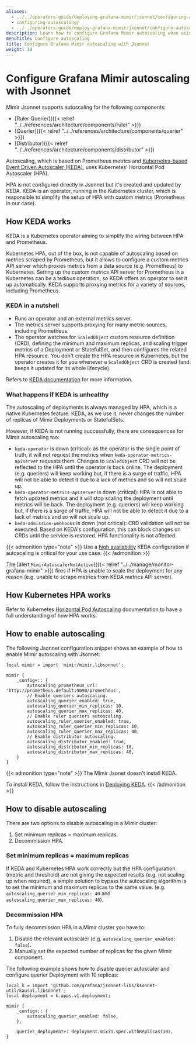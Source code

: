 ```yaml
---
aliases:
  - ../../operators-guide/deploying-grafana-mimir/jsonnet/configuring-autoscaling/
  - configuring-autoscaling/
  - ../../operators-guide/deploy-grafana-mimir/jsonnet/configure-autoscaling/
description: Learn how to configure Grafana Mimir autoscaling when using Jsonnet.
menuTitle: Configure autoscaling
title: Configure Grafana Mimir autoscaling with Jsonnet
weight: 30
---
```


# Configure Grafana Mimir autoscaling with Jsonnet

Mimir Jsonnet supports autoscaling for the following components:

- [Ruler Querier]({{< relref "../../references/architecture/components/ruler" >}})
- [Querier]({{< relref "../../references/architecture/components/querier" >}})
- [Distributor]({{< relref "../../references/architecture/components/distributor" >}})

Autoscaling, which is based on Prometheus metrics and [Kubernetes-based Event Driven Autoscaler (KEDA)](https://keda.sh), uses Kubernetes’ Horizontal Pod Autoscaler (HPA).

HPA is not configured directly in Jsonnet but it's created and updated by KEDA.
KEDA is an operator, running in the Kubernetes cluster, which is responsible to simplify the setup of HPA with custom metrics (Prometheus in our case).

## How KEDA works

KEDA is a Kubernetes operator aiming to simplify the wiring between HPA and Prometheus.

Kubernetes HPA, out of the box, is not capable of autoscaling based on metrics scraped by Prometheus, but it allows to configure a custom metrics API server which proxies metrics from a data source (e.g. Prometheus) to Kubernetes.
Setting up the custom metrics API server for Prometheus in a Kubernetes can be a tedious operation, so KEDA offers an operator to set it up automatically.
KEDA supports proxying metrics for a variety of sources, including Prometheus.

### KEDA in a nutshell

- Runs an operator and an external metrics server.
- The metrics server supports proxying for many metric sources, including Prometheus.
- The operator watches for `ScaledObject` custom resource definition (CRD), defining the minimum and maximum replicas, and scaling trigger metrics of a Deployment or StatefulSet, and then configures the related HPA resource. You don't create the HPA resource in Kubernetes, but the operator creates it for you whenever a `ScaledObject` CRD is created (and keeps it updated for its whole lifecycle).

Refers to [KEDA documentation](https://keda.sh) for more information.

### What happens if KEDA is unhealthy

The autoscaling of deployments is always managed by HPA, which is a native Kubernetes feature.
KEDA, as we use it, never changes the number of replicas of Mimir Deployments or StatefulSets.

However, if KEDA is not running successfully, there are consequences for Mimir autoscaling too:

- `keda-operator` is down (critical): as the operator is the single point of truth, it will not request the metrics when `keda-operator-metrics-apiserver` requests them. Changes to `ScaledObject` CRD will not be reflected to the HPA until the operator is back online. The deployment (e.g. queriers) will keep working but, if there is a surge of traffic, HPA will not be able to detect it due to a lack of metrics and so will not scale up.
- `keda-operator-metrics-apiserver` is down (critical): HPA is not able to fetch updated metrics and it will stop scaling the deployment until metrics will be back. The deployment (e.g. queriers) will keep working but, if there is a surge of traffic, HPA will not be able to detect it due to a lack of metrics and so will not scale up.
- `keda-admission-webhooks` is down (not critical): CRD validation will not be executed. Based on KEDA's configuration, this can block changes on CRDs until the service is restored. HPA functionality is not affected.

{{< admonition type="note" >}}
Use a [high availability](https://keda.sh/docs/latest/operate/cluster/#high-availability) KEDA configuration if autoscaling is critical for your use case.
{{< /admonition >}}


The [alert `MimirAutoscalerNotActive`]({{< relref "../../manage/monitor-grafana-mimir" >}}) fires if HPA is unable to scale the deployment for any reason (e.g. unable to scrape metrics from KEDA metrics API server).

## How Kubernetes HPA works

Refer to Kubernetes [Horizontal Pod Autoscaling](https://kubernetes.io/docs/tasks/run-application/horizontal-pod-autoscale/) documentation to have a full understanding of how HPA works.

## How to enable autoscaling

The following Jsonnet configuration snippet shows an example of how to enable Mimir autoscaling with Jsonnet:

```jsonnet
local mimir = import 'mimir/mimir.libsonnet';

mimir {
    _config+:: {
        autoscaling_prometheus_url: 'http://prometheus.default:9090/prometheus',
        // Enable queriers autoscaling.
        autoscaling_querier_enabled: true,
        autoscaling_querier_min_replicas: 10,
        autoscaling_querier_max_replicas: 40,
        // Enable ruler queriers autoscaling.
        autoscaling_ruler_querier_enabled: true,
        autoscaling_ruler_querier_min_replicas: 10,
        autoscaling_ruler_querier_max_replicas: 40,
        // Enable distributor autoscaling.
        autoscaling_distributor_enabled: true,
        autoscaling_distributor_min_replicas: 10,
        autoscaling_distributor_max_replicas: 40,
    }
}
```

{{< admonition type="note" >}}
The Mimir Jsonet doesn't install KEDA.

To install KEDA, follow the instructions in [Deploying KEDA](https://keda.sh/docs/latest/deploy/).
{{< /admonition >}}

## How to disable autoscaling

There are two options to disable autoscaling in a Mimir cluster:

1. Set minimum replicas = maximum replicas.
2. Decommission HPA.

### Set minimum replicas = maximum replicas

If KEDA and Kubernetes HPA work correctly but the HPA configuration (metric and threshold) are not giving the expected results (e.g. not scaling up when required), a simple solution to bypass the autoscaling algorithm is to set the minimum and maximum replicas to the same value. (e.g. `autoscaling_querier_min_replicas: 40` and `autoscaling_querier_max_replicas: 40`).

### Decommission HPA

To fully decommission HPA in a Mimir cluster you have to:

1. Disable the relevant autoscaler (e.g. `autoscaling_querier_enabled: false`).
2. Manually set the expected number of replicas for the given Mimir component.

The following example shows how to disable querier autoscaler and configure querier Deployment with 10 replicas:

```jsonnet
local k = import 'github.com/grafana/jsonnet-libs/ksonnet-util/kausal.libsonnet';
local deployment = k.apps.v1.deployment;

mimir {
    _config+:: {
        autoscaling_querier_enabled: false,
    },

    querier_deployment+: deployment.mixin.spec.withReplicas(10),
}
```
